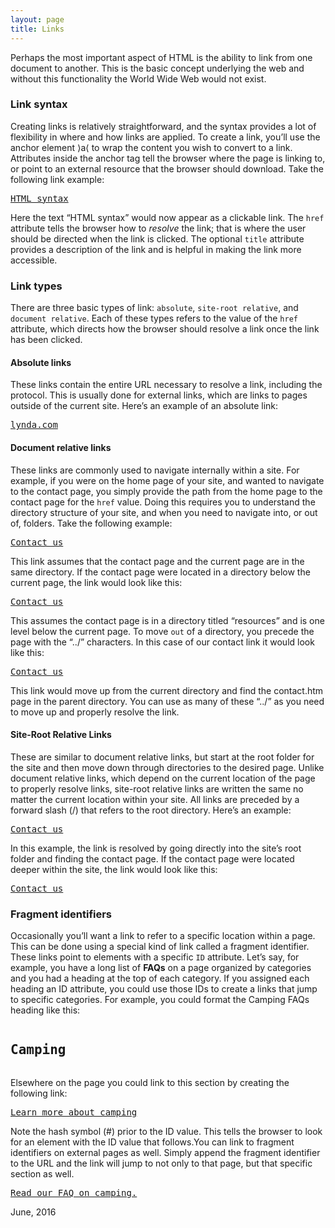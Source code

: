 ```yaml
---
layout: page
title: Links
---
```


Perhaps the most important aspect of HTML is the ability to link from one document to another. This is the basic concept underlying   the web and without this functionality the World Wide Web would not exist. 
### Link syntax
Creating links is relatively straightforward, and the syntax provides a lot of flexibility in where and how links are applied. To create a link, you&rsquo;ll use the anchor element &rang;a&lang; to wrap the content you wish to convert to a link.&nbsp; Attributes inside the anchor tag tell the browser where the page is linking to, or point to an external resource that the browser should download.
Take the following link example:
<pre><a href=&rdquo;syntax.htm&rdquo; title=&rdquo;learn more about syntax&rdquo;>HTML syntax</a></pre>
Here the text &ldquo;HTML syntax&rdquo; would now appear as a clickable link. The `href` attribute tells the browser how to *resolve* the link; that is where the user should be directed when the link is clicked. The optional `title` attribute provides a description of the link and is helpful in making the link more accessible.
### Link types
There are three basic types of link: `absolute`, `site-root relative`, and `document relative`. Each of these types refers to the value of the `href` attribute, which directs how the browser should resolve a link once the link has been clicked. 
#### Absolute links 
These links contain the entire URL necessary to resolve a link, including the protocol. This is usually done for external links, which are links to pages outside of the current site. Here&rsquo;s an example of an absolute link:
<pre><a href=&rdquo;http://www.lynda.com&rdquo; title=&rdquo;You can learn it at lynda.com!&rdquo;>lynda.com</a></pre>
#### Document relative links 
These links are commonly used to navigate internally within a site. For example, if you were on the home page of your site, and wanted to navigate to the contact page, you simply provide the path from the home page to the contact page for the `href` value. Doing this requires you to understand the directory structure of your site, and when you need to navigate into, or out of, folders. Take the following example:
<pre><a href=&rdquo;contact.htm&rdquo; title=&rdquo;our contact page&rdquo;>Contact us</a></pre>
This link assumes that the contact page and the current page are in the same directory. If the contact page were located in a directory below the current page, the link would look like this:
<pre><a href=&rdquo;resources/contact.htm&rdquo; title=&rdquo;our contact page&rdquo;>Contact us</a></pre>
This assumes the contact page is in a directory titled &ldquo;resources&rdquo; and is one level below the current page. To move `out` of a directory, you precede the page with the &ldquo;../&rdquo; characters. In this case of our contact link it would look like this:
<pre><a href=&rdquo;../contact.htm&rdquo; title=&rdquo;our contact page&rdquo;>Contact us</a></pre>
This link would move up from the current directory and find the contact.htm page in the parent directory. You can use as many of these &ldquo;../&rdquo; as you need to move up and properly resolve the link.
#### Site-Root Relative Links
These are similar to document relative links, but start at the root folder for the site and then move down through directories to the desired page. Unlike document relative links, which depend on the current location of the page to properly resolve links, site-root relative links are written the same no matter the current location within your site. All links are preceded by a forward slash (/) that refers to the root directory. Here&rsquo;s an example:
<pre><a href=&rdquo;/contact.htm&rdquo; title=&rdquo;our contact page&rdquo;>Contact us</a></pre>
In this example, the link is resolved by going directly into the site&rsquo;s root folder and finding the contact page. If the contact page were located deeper within the site, the link would look like this:
<pre><a href=&rdquo;/resources/contact.htm&rdquo; title=&rdquo;our contact page&rdquo;>Contact us</a></pre>
### Fragment identifiers 
Occasionally you&rsquo;ll want a link to refer to a specific location within a page. This can be done using a special kind of link called a fragment identifier. These links point to elements with a specific `ID` attribute. Let&rsquo;s say, for example, you have a long list of <b>FAQs</b> on a page organized by categories and you had a heading at the top of each category. If you assigned each heading an ID attribute, you could use those IDs to create a links that jump to specific categories. For example, you could format the Camping FAQs heading like this:
<pre><h2 id=&rdquo;camp&rdquo;>Camping</h2></pre>
Elsewhere on the page you could link to this section by creating the following link:
<pre><a href=&rdquo;#camp&rdquo;>Learn more about camping</a></pre>
Note the hash symbol (#) prior to the ID value. This tells the browser to look for an element with the ID value that follows.You can link to fragment identifiers on external pages as well. Simply append the fragment identifier to the URL and the link will jump to not only to that page, but that specific section as well.
<pre><a href=&rdquo;faq.htm#camp&rdquo;>Read our FAQ on camping.</a></pre>

June, 2016

